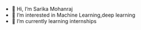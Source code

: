 - 👋 Hi, I’m Sarika Mohanraj
- 👀 I’m interested in Machine Learning,deep learning
- 🌱 I’m currently learning internships

<!---
sarikamohan08/sarikamohan08 is a ✨ special ✨ repository because its `README.md` (this file) appears on your GitHub profile.
You can click the Preview link to take a look at your changes.
--->
